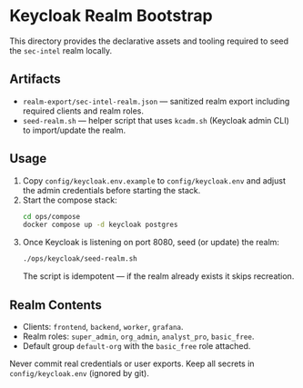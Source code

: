 # Keycloak Realm Bootstrap

This directory provides the declarative assets and tooling required to seed the `sec-intel` realm locally.

## Artifacts

- `realm-export/sec-intel-realm.json` — sanitized realm export including required clients and realm roles.
- `seed-realm.sh` — helper script that uses `kcadm.sh` (Keycloak admin CLI) to import/update the realm.

## Usage

1. Copy `config/keycloak.env.example` to `config/keycloak.env` and adjust the admin credentials before starting the stack.
2. Start the compose stack:  
   ```bash
   cd ops/compose
   docker compose up -d keycloak postgres
   ```
3. Once Keycloak is listening on port 8080, seed (or update) the realm:
   ```bash
   ./ops/keycloak/seed-realm.sh
   ```
   The script is idempotent — if the realm already exists it skips recreation.

## Realm Contents

- Clients: `frontend`, `backend`, `worker`, `grafana`.
- Realm roles: `super_admin`, `org_admin`, `analyst_pro`, `basic_free`.
- Default group `default-org` with the `basic_free` role attached.

Never commit real credentials or user exports. Keep all secrets in `config/keycloak.env` (ignored by git).
